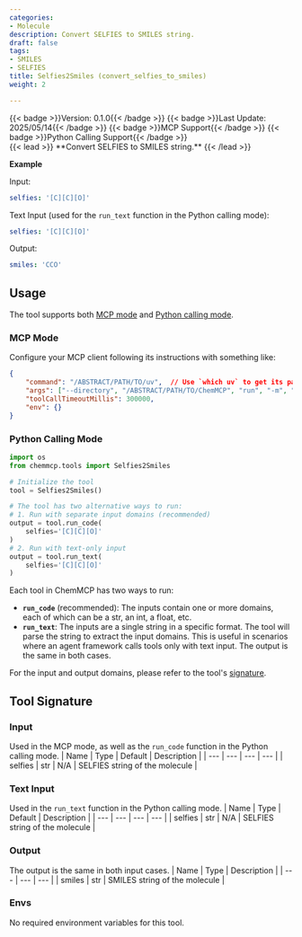 ```yaml
---
categories:
- Molecule
description: Convert SELFIES to SMILES string.
draft: false
tags:
- SMILES
- SELFIES
title: Selfies2Smiles (convert_selfies_to_smiles)
weight: 2

---
```

<div style="display: flex; flex-wrap: wrap; gap: 0.75rem; align-items: center;">
  {{< badge >}}Version: 0.1.0{{< /badge >}}
  {{< badge >}}Last Update: 2025/05/14{{< /badge >}}
  {{< badge >}}MCP Support{{< /badge >}}
  {{< badge >}}Python Calling Support{{< /badge >}}
</div>
{{< lead >}}
**Convert SELFIES to SMILES string.**
{{< /lead >}}

**Example**

Input:
```yaml
selfies: '[C][C][O]'
```

Text Input (used for the `run_text` function in the Python calling mode):
```yaml
selfies: '[C][C][O]'
```

Output:
```yaml
smiles: 'CCO'
```

## Usage

The tool supports both [MCP mode](#mcp-mode) and [Python calling mode](#python-calling-mode).



### MCP Mode

Configure your MCP client following its instructions with something like:
```JSON
{
    "command": "/ABSTRACT/PATH/TO/uv",  // Use `which uv` to get its path
    "args": ["--directory", "/ABSTRACT/PATH/TO/ChemMCP", "run", "-m", "chemmcp.tools.selfies2smiles"],
    "toolCallTimeoutMillis": 300000,
    "env": {}
}
```

### Python Calling Mode

```python
import os
from chemmcp.tools import Selfies2Smiles

# Initialize the tool
tool = Selfies2Smiles()

# The tool has two alternative ways to run:
# 1. Run with separate input domains (recommended)
output = tool.run_code(
    selfies='[C][C][O]'
)
# 2. Run with text-only input
output = tool.run_text(
    selfies='[C][C][O]'
)
```


Each tool in ChemMCP has two ways to run:
- **`run_code`** (recommended): The inputs contain one or more domains, each of which can be a str, an int, a float, etc.
- **`run_text`**: The inputs are a single string in a specific format. The tool will parse the string to extract the input domains. This is useful in scenarios where an agent framework calls tools only with text input.
The output is the same in both cases.

For the input and output domains, please refer to the tool's [signature](#tool-signature).

## Tool Signature



### Input
Used in the MCP mode, as well as the `run_code` function in the Python calling mode.
| Name | Type | Default | Description |
| --- | --- | --- | --- |
| selfies | str | N/A | SELFIES string of the molecule |

### Text Input
Used in the `run_text` function in the Python calling mode.
| Name | Type | Default | Description |
| --- | --- | --- | --- |
| selfies | str | N/A | SELFIES string of the molecule |

### Output
The output is the same in both input cases.
| Name | Type | Description |
| --- | --- | --- |
| smiles | str | SMILES string of the molecule |

### Envs
No required environment variables for this tool.
